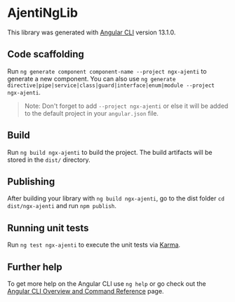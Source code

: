 # AjentiNgLib

This library was generated with [Angular CLI](https://github.com/angular/angular-cli) version 13.1.0.

## Code scaffolding

Run `ng generate component component-name --project ngx-ajenti` to generate a new component. You can also use `ng generate directive|pipe|service|class|guard|interface|enum|module --project ngx-ajenti`.
> Note: Don't forget to add `--project ngx-ajenti` or else it will be added to the default project in your `angular.json` file. 

## Build

Run `ng build ngx-ajenti` to build the project. The build artifacts will be stored in the `dist/` directory.

## Publishing

After building your library with `ng build ngx-ajenti`, go to the dist folder `cd dist/ngx-ajenti` and run `npm publish`.

## Running unit tests

Run `ng test ngx-ajenti` to execute the unit tests via [Karma](https://karma-runner.github.io).

## Further help

To get more help on the Angular CLI use `ng help` or go check out the [Angular CLI Overview and Command Reference](https://angular.io/cli) page.
